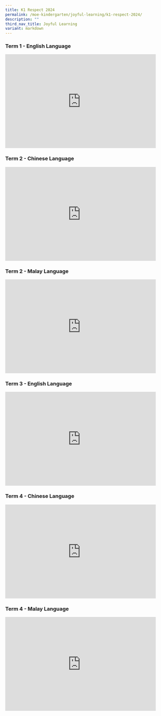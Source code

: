 ```yaml
---
title: K1 Respect 2024
permalink: /moe-kindergarten/joyful-learning/k1-respect-2024/
description: ""
third_nav_title: Joyful Learning
variant: markdown
---
```

### Term 1 - English Language

<iframe src="https://docs.google.com/presentation/d/e/2PACX-1vSFYZV1hXR90QfTcpnU4TdzZ3GSkmXCO7Z21sDco92NDh_kuAHZD7ugseZpHdacNColkU1NH4HGNdCQ/embed?start=true&amp;loop=true&amp;delayms=3000" frameborder="0" width="480" height="299" allowfullscreen="true"></iframe>

### Term 2 - Chinese Language
<iframe src="https://docs.google.com/presentation/d/e/2PACX-1vTmKm-w5dNujhM8nP2Rb3oFoUtCAODFhF3g-UrUqFBAr1C8L91OCS2ejtGQ2zAaeTMlBzeJE4lxADnt/embed?start=true&amp;loop=true&amp;delayms=3000" frameborder="0" width="480" height="299" allowfullscreen="true"></iframe>

### Term 2 - Malay Language
<iframe allowfullscreen="true" height="299" width="480" frameborder="0" src="https://docs.google.com/presentation/d/e/2PACX-1vRhBdKCmJlOYcqmKmYvU7vikMxmcHWCd6QKyJdoENBMaIdkVumAXCBRb1Zc4hsbS5nlwviYZgEcQd4s/embed?start=true&amp;loop=true&amp;delayms=3000"></iframe>

### Term 3 - English Language
<iframe allowfullscreen="true" height="299" width="480" frameborder="0" src="https://docs.google.com/presentation/d/e/2PACX-1vR6sP4NnRwgf55iqVXvFosCcY4YKtV-LEmf3DVO37APSi1EWBdCpooSVYc1loHRJsC9oFpmqG-3tm41/embed?start=true&amp;loop=true&amp;delayms=3000"></iframe>

### Term 4 - Chinese Language
<iframe allowfullscreen="true" height="299" width="480" frameborder="0" src="https://docs.google.com/presentation/d/e/2PACX-1vQfKcf8SdI25nq0xgnb8KZkyFczHRuV7LnWAyxumlzjtPZpSB12f3Z8nACo5qdN47hPa-X6QI1oHvIq/embed?start=true&amp;loop=true&amp;delayms=3000"></iframe>

### Term 4 - Malay Language
<iframe allowfullscreen="true" height="299" width="480" frameborder="0" src="https://docs.google.com/presentation/d/e/2PACX-1vQEL8chOufpdaprFbkM247u4SbiukEb6uZG3-MxkksIMK8jMBlEyIO-2TdbfzvAoFDtB68KWNJxuU9b/embed?start=true&amp;loop=true&amp;delayms=3000"></iframe>